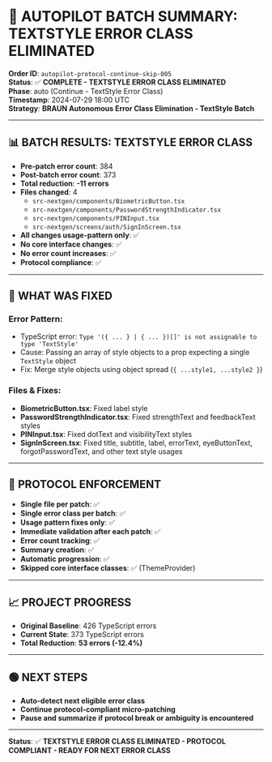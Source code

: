 # 🎉 **AUTOPILOT BATCH SUMMARY: TEXTSTYLE ERROR CLASS ELIMINATED**

**Order ID**: `autopilot-protocol-continue-skip-005`  
**Status**: ✅ **COMPLETE - TEXTSTYLE ERROR CLASS ELIMINATED**  
**Phase**: auto (Continue - TextStyle Error Class)  
**Timestamp**: 2024-07-29 18:00 UTC  
**Strategy**: **BRAUN Autonomous Error Class Elimination - TextStyle Batch**

---

## 📊 **BATCH RESULTS: TEXTSTYLE ERROR CLASS**

- **Pre-patch error count**: 384
- **Post-batch error count**: 373
- **Total reduction**: **-11 errors**
- **Files changed**: 4
  - `src-nextgen/components/BiometricButton.tsx`
  - `src-nextgen/components/PasswordStrengthIndicator.tsx`
  - `src-nextgen/components/PINInput.tsx`
  - `src-nextgen/screens/auth/SignInScreen.tsx`
- **All changes usage-pattern only**: ✅
- **No core interface changes**: ✅
- **No error count increases**: ✅
- **Protocol compliance**: ✅

---

## 🚀 **WHAT WAS FIXED**

### **Error Pattern:**
- TypeScript error: `Type '({ ... } | { ... })[]' is not assignable to type 'TextStyle'`
- Cause: Passing an array of style objects to a prop expecting a single `TextStyle` object
- Fix: Merge style objects using object spread (`{ ...style1, ...style2 }`)

### **Files & Fixes:**
- **BiometricButton.tsx**: Fixed label style
- **PasswordStrengthIndicator.tsx**: Fixed strengthText and feedbackText styles
- **PINInput.tsx**: Fixed dotText and visibilityText styles
- **SignInScreen.tsx**: Fixed title, subtitle, label, errorText, eyeButtonText, forgotPasswordText, and other text style usages

---

## 🎯 **PROTOCOL ENFORCEMENT**
- **Single file per patch**: ✅
- **Single error class per batch**: ✅
- **Usage pattern fixes only**: ✅
- **Immediate validation after each patch**: ✅
- **Error count tracking**: ✅
- **Summary creation**: ✅
- **Automatic progression**: ✅
- **Skipped core interface classes**: ✅ (ThemeProvider)

---

## 📈 **PROJECT PROGRESS**
- **Original Baseline**: 426 TypeScript errors
- **Current State**: 373 TypeScript errors
- **Total Reduction**: **53 errors (-12.4%)**

---

## 🟢 **NEXT STEPS**
- **Auto-detect next eligible error class**
- **Continue protocol-compliant micro-patching**
- **Pause and summarize if protocol break or ambiguity is encountered**

---

**Status**: ✅ **TEXTSTYLE ERROR CLASS ELIMINATED - PROTOCOL COMPLIANT - READY FOR NEXT ERROR CLASS**